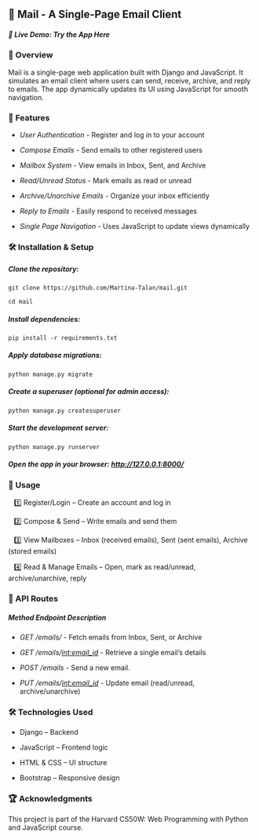 ## 📧 Mail - A Single-Page Email Client
##### 🔗 Live Demo: Try the App Here



### 📜 Overview
Mail is a single-page web application built with Django and JavaScript. It simulates an email client where users can send, receive, archive, and reply to emails. The app dynamically updates its UI using JavaScript for smooth navigation.

### 🚀 Features

- *User Authentication* - Register and log in to your account

- *Compose Emails* - Send emails to other registered users

- *Mailbox System* - View emails in Inbox, Sent, and Archive

- *Read/Unread Status* - Mark emails as read or unread

- *Archive/Unarchive Emails* - Organize your inbox efficiently

- *Reply to Emails* - Easily respond to received messages

- *Single Page Navigation* - Uses JavaScript to update views dynamically

  
### 🛠️ Installation & Setup
##### Clone the repository:
```
git clone https://github.com/Martina-Talan/mail.git

cd mail
```

##### Install dependencies:
```
pip install -r requirements.txt
```

##### Apply database migrations:
```
python manage.py migrate
```

##### Create a superuser (optional for admin access):
```
python manage.py createsuperuser
```

##### Start the development server:
```
python manage.py runserver
```

##### Open the app in your browser: http://127.0.0.1:8000/


### 📌 Usage
 &nbsp;&nbsp;&nbsp;1️⃣ Register/Login – Create an account and log in
 
 &nbsp;&nbsp;&nbsp;2️⃣ Compose & Send – Write emails and send them
 
 &nbsp;&nbsp;&nbsp;3️⃣ View Mailboxes – Inbox (received emails), Sent (sent emails), Archive (stored emails)
 
 &nbsp;&nbsp;&nbsp;4️⃣ Read & Manage Emails – Open, mark as read/unread, archive/unarchive, reply
 

### 🔗 API Routes
##### Method	Endpoint	Description
- *GET	/emails/<mailbox>*	- Fetch emails from Inbox, Sent, or Archive

- *GET	/emails/<int:email_id>*	- Retrieve a single email’s details

- *POST	/emails* - Send a new email.

- *PUT	/emails/<int:email_id>*	- Update email (read/unread, archive/unarchive)

### 🛠️ Technologies Used
- Django – Backend
  
- JavaScript – Frontend logic
  
- HTML & CSS – UI structure
  
- Bootstrap – Responsive design

### 🏆 Acknowledgments
This project is part of the Harvard CS50W: Web Programming with Python and JavaScript course.

